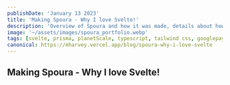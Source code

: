 ```yaml
---
publishDate: 'January 13 2023'
title: 'Making Spoura - Why I love Svelte!'
description: 'Overview of Spoura and how it was made, details about how svelte is a joy to work with.'
image: '~/assets/images/spoura_portfolio.webp'
tags: [svelte, prisma, planetScale, typescript, tailwind css, googlepay]
canonical: https://mharvey.vercel.app/blog/spoura-why-i-love-svelte
---
```


## Making Spoura - Why I love Svelte!
